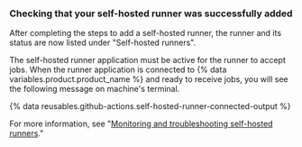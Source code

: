 ### Checking that your self-hosted runner was successfully added

After completing the steps to add a self-hosted runner, the runner and its status are now listed under "Self-hosted runners".

The self-hosted runner application must be active for the runner to accept jobs. When the runner application is connected to {% data variables.product.product_name %} and ready to receive jobs, you will see the following message on machine's terminal.

{% data reusables.github-actions.self-hosted-runner-connected-output %}

For more information, see "[Monitoring and troubleshooting self-hosted runners](/actions/hosting-your-own-runners/monitoring-and-troubleshooting-self-hosted-runners)."
